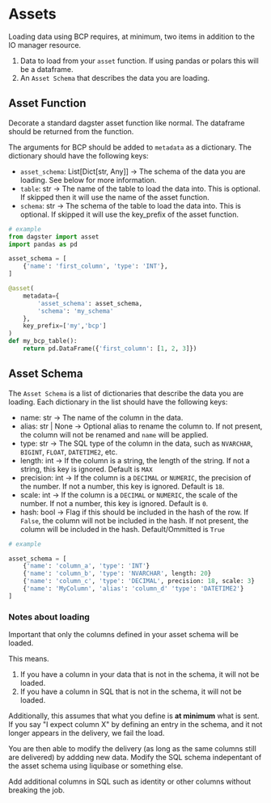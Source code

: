 # Assets

Loading data using BCP requires, at minimum, two items in addition to the IO manager resource.

1. Data to load from your `asset` function. If using pandas or polars this will be a dataframe.
2. An `Asset Schema` that describes the data you are loading.

## Asset Function

Decorate a standard dagster asset function like normal. The dataframe should be returned from the function.

The arguments for BCP should be added to `metadata` as a dictionary. The dictionary should have the following keys:

* `asset_schema`: List[Dict[str, Any]] -> The schema of the data you are loading. See below for more information.
* `table`: str -> The name of the table to load the data into. This is optional. If skipped then it will use the name of the asset function.
* `schema`: str -> The schema of the table to load the data into. This is optional. If skipped it will use the key_prefix of the asset function.

```python
# example
from dagster import asset
import pandas as pd

asset_schema = [
    {'name': 'first_column', 'type': 'INT'},
]

@asset(
    metadata={
        'asset_schema': asset_schema,
        'schema': 'my_schema'
    },
    key_prefix=['my','bcp']
)
def my_bcp_table():
    return pd.DataFrame({'first_column': [1, 2, 3]})

```

## Asset Schema

The `Asset Schema` is a list of dictionaries that describe the data you are loading. Each dictionary in the list should have the following keys:

* name: str -> The name of the column in the data.
* alias: str | None -> Optional alias to rename the column to. If not present, the column will not be renamed and `name` will be applied.
* type: str -> The SQL type of the column in the data, such as `NVARCHAR`, `BIGINT`, `FLOAT`, `DATETIME2`, etc.
* length: int -> If the column is a string, the length of the string. If not a string, this key is ignored. Default is `MAX`
* precision: int -> If the column is a `DECIMAL` or `NUMERIC`, the precision of the number. If not a number, this key is ignored. Default is `18`.
* scale: int -> If the column is a `DECIMAL` or `NUMERIC`, the scale of the number. If not a number, this key is ignored. Default is `0`.
* hash: bool -> Flag if this should be included in the hash of the row. If `False`, the column will not be included in the hash. If not present, the column will be included in the hash. Default/Ommitted is `True`

```python
# example

asset_schema = [
    {'name': 'column_a', 'type': 'INT'}
    {'name': 'column_b', 'type': 'NVARCHAR', length: 20}
    {'name': 'column_c', 'type': 'DECIMAL', precision: 18, scale: 3}
    {'name': 'MyColumn', 'alias': 'column_d' 'type': 'DATETIME2'}
]

```

### Notes about loading

Important that only the columns defined in your asset schema will be loaded.

This means.

1. If you have a column in your data that is not in the schema, it will not be loaded.
2. If you have a column in SQL that is not in the schema, it will not be loaded.

Additionally, this assumes that what you define is **at minimum** what is sent. 
If you say "I expect column X" by defining an entry in the schema, and it not longer appears in the delivery,
we fail the load.

You are then able to modify the delivery (as long as the same columns still are delivered) by addding new data.
Modify the SQL schema indepentant of the asset schema using liquibase or something else.

Add additional columns in SQL such as identity or other columns without breaking the job.
